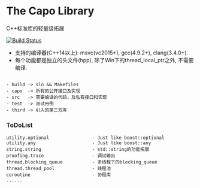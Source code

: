 #  The Capo Library

C++标准库的轻量级拓展

[![Build Status](https://travis-ci.org/mutouyun/capo.svg?branch=master)](https://travis-ci.org/mutouyun/capo)

* 支持的编译器(C++14以上): msvc(vc2015+), gcc(4.9.2+), clang(3.4.0+).
* 每个功能都是独立的头文件(hpp), 除了Win下的thread_local_ptr之外, 不需要编译.

##

    - build -> sln && Makefiles
    - capo  -> 所有的公开接口及实现
    - src   -> 需要编译的代码，及私有接口和实现
    - test  -> 测试用例
    - third -> 引入的第三方库

### ToDoList

    utility.optional                - Just like boost::optional
    utility.any                     - Just like boost::any
    string.string                   - std::string的功能拓展
    proofing.trace                  - 调试输出
    thread.blocking_queue           - 多线程下的blocking_queue
    thread.thread_pool              - 线程池
    coroutine                       - 协程库
    ......
